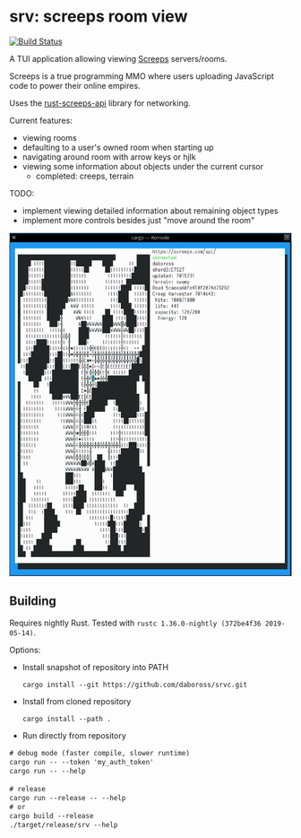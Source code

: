 srv: screeps room view
======================
[![Build Status][travis-image]][travis-builds]

A TUI application allowing viewing [Screeps] servers/rooms.

Screeps is a true programming MMO where users uploading JavaScript code to power their online empires.

Uses the [rust-screeps-api] library for networking.

Current features:
- viewing rooms
- defaulting to a user's owned room when starting up
- navigating around room with arrow keys or hjlk
- viewing some information about objects under the current cursor
  - completed: creeps, terrain


TODO:
- implement viewing detailed information about remaining object types
- implement more controls besides just "move around the room"

![screenshot image of srv](./docs/screenshot.png)

## Building

Requires nightly Rust. Tested with `rustc 1.36.0-nightly (372be4f36 2019-05-14)`.

Options:

- Install snapshot of repository into PATH

  ```
  cargo install --git https://github.com/daboross/srvc.git
  ```
- Install from cloned repository
  ```
  cargo install --path .
  ```
- Run directly from repository

 ```
 # debug mode (faster compile, slower runtime)
 cargo run -- --token 'my_auth_token'
 cargo run -- --help

 # release
 cargo run --release -- --help
 # or
 cargo build --release
 ./target/release/srv --help
 ```

[travis-image]: https://travis-ci.org/daboross/srvc.svg?branch=master
[travis-builds]: https://travis-ci.org/daboross/srvc
[screeps]: https://screeps.com
[rust-screeps-api]: https://github.com/daboross/rust-screeps-api

